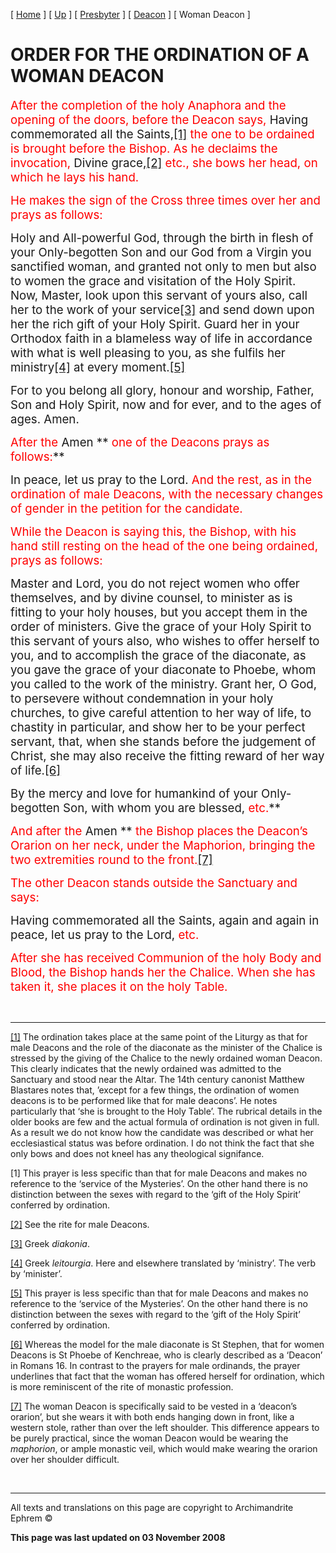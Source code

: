 \[ [Home](index.md) \] \[ [Up](ordinations.md) \] \[ [Presbyter](presbyter.md) \] \[ [Deacon](deacon.md) \] \[ Woman Deacon \]

<span style="mso-bidi-font-size: 10.0pt; font-weight: normal; mso-bidi-font-weight: bold"></span>

ORDER FOR THE ORDINATION OF A WOMAN DEACON
==========================================

<span style="font-weight:normal;mso-bidi-font-weight:bold"></span>

<span style="font-size:14.0pt;
mso-bidi-font-size:10.0pt;color:red;mso-bidi-font-style:italic">After the completion of the holy Anaphora and the opening of the doors, before the Deacon says,</span>*<span style="font-size:14.0pt;
mso-bidi-font-size:10.0pt"> </span>*<span style="font-size:14.0pt;
mso-bidi-font-size:10.0pt">Having commemorated all the Saints,<a href="#_ftn1" id="_ftnref1">[1]</a> <span style="color:red;mso-bidi-font-style:italic">the one to be ordained is brought before the Bishop. As he declaims the invocation, </span>Divine grace,<a href="#_ftn2" id="_ftnref2">[2]</a> <span style="color:red;mso-bidi-font-style:italic">etc., she bows her head, on which he lays his hand.</span></span>

<span style="font-size:14.0pt;
mso-bidi-font-size:10.0pt;color:red;mso-bidi-font-style:italic">He makes the sign of the Cross three times over her and prays as follows:</span>*<span style="font-size:14.0pt;mso-bidi-font-size:
10.0pt"></span>*

<span style="font-size:14.0pt;
mso-bidi-font-size:10.0pt">Holy and All-powerful God, through the birth in flesh of your Only-begotten Son and our God from a Virgin you sanctified woman, and granted not only to men but also to women the grace and visitation of the Holy Spirit. Now, Master, look upon this servant of yours also, call her to the work of your service<a href="#_ftn3" id="_ftnref3">[3]</a> and send down upon her the rich gift of your Holy Spirit. Guard her in your Orthodox faith in a blameless way of life in accordance with what is well pleasing to you, as she fulfils her ministry<a href="#_ftn4" id="_ftnref4">[4]</a> at every moment.<a href="#_ftn5" id="_ftnref5">[5]</a></span>

<span style="font-size:14.0pt;
mso-bidi-font-size:10.0pt">For to you belong all glory, honour and worship, Father, Son and Holy Spirit, now and for ever, and to the ages of ages. Amen.</span>

<span style="font-size:14.0pt;
mso-bidi-font-size:10.0pt;color:red;mso-bidi-font-style:italic">After the </span><span style="font-size:14.0pt;mso-bidi-font-size:10.0pt">Amen ** <span style="color:red;mso-bidi-font-style:italic">one of the Deacons prays as follows:</span>**</span>

<span style="font-size:14.0pt;mso-bidi-font-size:10.0pt">In peace, let us pray to the Lord. <span style="color:red;mso-bidi-font-style:italic">And the rest, as in the ordination of male Deacons, with the necessary changes of gender in the petition for the candidate.</span></span>

<span style="font-size:14.0pt;mso-bidi-font-size:10.0pt;
color:red;font-style:normal;mso-bidi-font-style:italic">While the Deacon is saying this, the Bishop, with his hand still resting on the head of the one being ordained, prays as follows:</span><span style="font-size:14.0pt;
mso-bidi-font-size:10.0pt"></span>

<span style="font-size:14.0pt;
mso-bidi-font-size:10.0pt">Master and Lord, you do not reject women who offer themselves, and by divine counsel, to minister as is fitting to your holy houses, but you accept them in the order of ministers. Give the grace of your Holy Spirit to this servant of yours also, who wishes to offer herself to you, and to accomplish the grace of the diaconate, as you gave the grace of your diaconate to Phoebe, whom you called to the work of the ministry. Grant her, O God, to persevere without condemnation in your holy churches, to give careful attention to her way of life, to chastity in particular, and show her to be your perfect servant, that, when she stands before the judgement of Christ, she may also receive the fitting reward of her way of life.<a href="#_ftn6" id="_ftnref6">[6]</a></span>

<span style="font-size:14.0pt;
mso-bidi-font-size:10.0pt">By the mercy and love for humankind of your Only-begotten Son, with whom you are blessed,<span style="color:red;mso-bidi-font-style:
italic"> etc.</span>**</span>

<span style="font-size:14.0pt;
mso-bidi-font-size:10.0pt;color:red;mso-bidi-font-style:italic">And after the </span><span style="font-size:14.0pt;mso-bidi-font-size:10.0pt">Amen ** <span style="color:red;mso-bidi-font-style:italic">the Bishop places the Deacon’s Orarion on her neck, under the Maphorion, bringing the two extremities round to the front.<a href="#_ftn7" id="_ftnref7">[7]</a></span></span>

<span style="font-size:14.0pt;mso-bidi-font-size:10.0pt;color:red;font-style:normal;
mso-bidi-font-style:italic">The other Deacon stands outside the Sanctuary and says:</span><span style="font-size:14.0pt;mso-bidi-font-size:10.0pt"></span>

<span style="font-size:14.0pt;
mso-bidi-font-size:10.0pt">Having commemorated all the Saints, again and again in peace, let us pray to the Lord, <span style="color:red;mso-bidi-font-style:
italic">etc.</span></span>

<span style="font-size:14.0pt;
mso-bidi-font-size:10.0pt;color:red;mso-bidi-font-style:italic">After she has received Communion of the holy Body and Blood, the Bishop hands her the Chalice. When she has taken it, she places it on the holy Table.</span><span style="color:red;mso-bidi-font-style:italic"></span>

 

------------------------------------------------------------------------

<a href="#_ftnref1" id="_ftn1">[1]</a><span style="mso-bidi-font-size: 10.0pt"> The ordination takes place at the same point of the Liturgy as that for male Deacons and the role of the diaconate as the minister of the Chalice is stressed by the giving of the Chalice to the newly ordained woman Deacon. This clearly indicates that the newly ordained was admitted to the Sanctuary and stood near the Altar. The 14th century canonist Matthew Blastares notes that, ’except for a few things, the ordination of women deacons is to be performed like that for male deacons’. He notes particularly that ‘she is brought to the Holy Table’. The rubrical details in the<span style="mso-spacerun: yes; mso-bidi-font-size: 10.0pt">  </span>older books are few and the actual formula of ordination is not given in full. As a result we do not know how the candidate was described or what her ecclesiastical status was before ordination. I do not think the fact that she only bows and does not kneel has any theological signifance.</span>

<span style="mso-bidi-font-size: 10.0pt">\[1\] This prayer is less specific than that for male Deacons and makes no reference to the ‘service of the Mysteries’. On the other hand there is no distinction between the sexes with regard to the ‘gift of the Holy Spirit’ conferred by ordination.</span>

<span style="mso-bidi-font-size: 10.0pt"><a href="#_ftnref2" id="_ftn2">[2]</a> See the rite for male Deacons.</span>

<span style="mso-bidi-font-size: 10.0pt"><a href="#_ftnref3" id="_ftn3">[3]</a> Greek *diakonia*.</span>

<span style="mso-bidi-font-size: 10.0pt"><a href="#_ftnref4" id="_ftn4">[4]</a> Greek *leitourgia*. Here and elsewhere translated by ‘ministry’. The verb by ‘minister’.</span>

<span style="mso-bidi-font-size: 10.0pt"><a href="#_ftnref5" id="_ftn5">[5]</a> This prayer is less specific than that for male Deacons and makes no reference to the ‘service of the Mysteries’. On the other hand there is no distinction between the sexes with regard to the ‘gift of the Holy Spirit’ conferred by ordination.</span>

<span style="mso-bidi-font-size: 10.0pt"><a href="#_ftnref6" id="_ftn6">[6]</a> Whereas the model for the male diaconate is St Stephen, that for women Deacons is St Phoebe of Kenchreae, who is clearly described as a ‘Deacon’ in Romans 16. In contrast to the prayers for male ordinands, the prayer underlines that fact that the woman has offered herself for ordination, which is more reminiscent of the rite of monastic profession.</span>

<span style="mso-bidi-font-size: 10.0pt"><a href="#_ftnref7" id="_ftn7">[7]</a> The woman Deacon is specifically said to be vested in a ‘deacon’s orarion’, but she wears it with both ends hanging down in front, like a western stole, rather than over the left shoulder. This difference appears to be purely practical, since the woman Deacon would be wearing the *maphorion*, or ample monastic veil, which would make wearing the orarion over her shoulder difficult. </span>

 

------------------------------------------------------------------------

All texts and translations on this page are copyright to
Archimandrite Ephrem ©

**This page was last updated on 03 November 2008**
